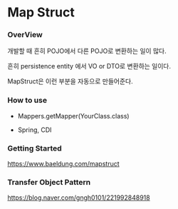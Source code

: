 # Map Struct

### OverView

개발할 때 흔히 POJO에서 다른 POJO로 변환하는 일이 많다. 

흔히 persistence entity 에서 VO or DTO로 변환하는 일이다. 

MapStruct은 이런 부분을 자동으로 만들어준다.

### How to use

- Mappers.getMapper(YourClass.class)

- Spring, CDI



### Getting Started 

https://www.baeldung.com/mapstruct


### Transfer Object Pattern

https://blog.naver.com/gngh0101/221992848918